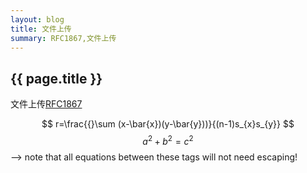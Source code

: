 ```yaml
---
layout: blog
title: 文件上传
summary: RFC1867,文件上传
---
```

<script src="https://cdn.mathjax.org/mathjax/latest/MathJax.js?config=TeX-AMS-MML_HTMLorMML" type="text/javascript"></script>
## {{ page.title }}

文件上传[RFC1867](http://www.ietf.org/rfc/rfc1867.txt)

 
 $$
 r=\frac{{}\sum (x-\bar{x})(y-\bar{y}))}{(n-1)s_{x}s_{y}}
 $$
  $$a^2 + b^2 = c^2$$ --> note that all equations between these tags will not need escaping!
 
